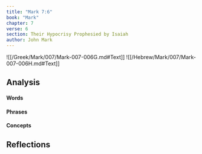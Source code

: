 ```yaml
---
title: "Mark 7:6"
book: "Mark"
chapter: 7
verse: 6
section: Their Hypocrisy Prophesied by Isaiah
author: John Mark
---
```

![[/Greek/Mark/007/Mark-007-006G.md#Text]]
![[/Hebrew/Mark/007/Mark-007-006H.md#Text]]

## Analysis

#### Words

#### Phrases

#### Concepts

## Reflections
